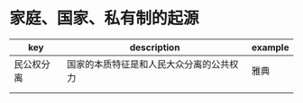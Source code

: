 # 家庭、国家、私有制的起源

| key        | description                              | example |
| ---------- | ---------------------------------------- | ------- |
| 民公权分离 | 国家的本质特征是和人民大众分离的公共权力 | 雅典    |
|            |                                          |         |
|            |                                          |         |

